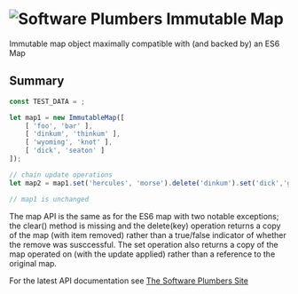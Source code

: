 # ![Software Plumbers](http://docs.softwareplumbers.com/common/img/SquareIdent-160.png) Immutable Map

Immutable map object maximally compatible with (and backed by) an ES6 Map

## Summary

```javascript
const TEST_DATA = ;

let map1 = new ImmutableMap([ 
	[ 'foo', 'bar' ], 
	[ 'dinkum', 'thinkum' ], 
	[ 'wyoming', 'knot' ], 
	[ 'dick', 'seaton' ] 
]);

// chain update operations
let map2 = map1.set('hercules', 'morse').delete('dinkum').set('dick','grayson');

// map1 is unchanged

```

The map API is the same as for the ES6 map with two notable exceptions; the clear() method is missing and the delete(key) operation returns a copy of the map (with item removed) rather than a true/false indicator of whether the remove was susccessful. The set operation also returns a copy of the map operated on (with the update applied) rather than a reference to the original map.

For the latest API documentation see [The Software Plumbers Site](http://docs.softwareplumbers.com/immutable-es6-map/master)
